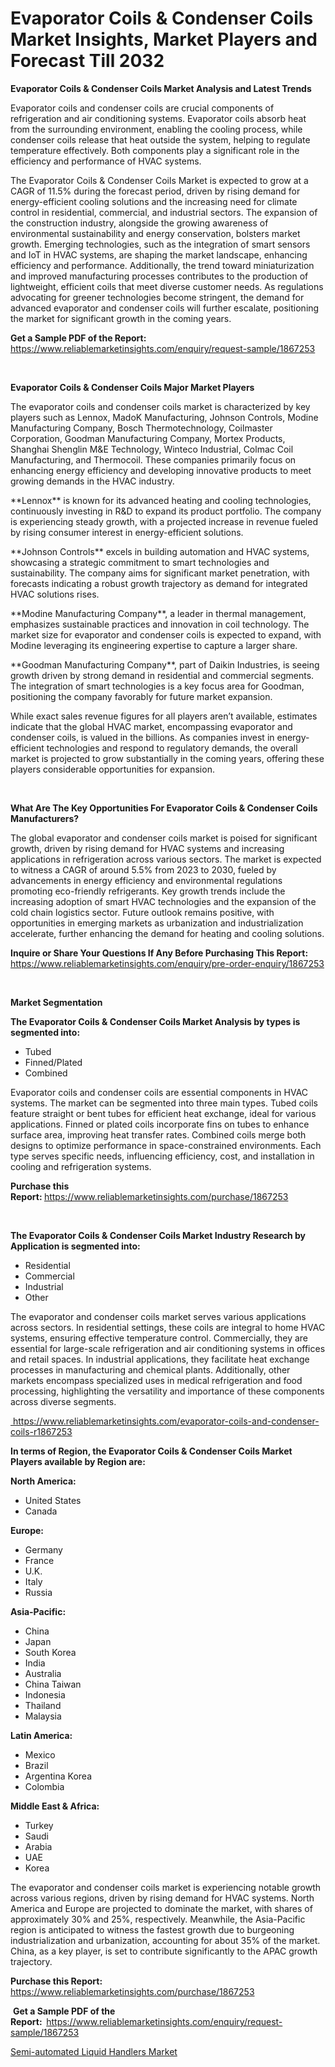 <p><h1>Evaporator Coils & Condenser Coils Market Insights, Market Players and Forecast Till 2032</h1></p><p><strong>Evaporator Coils & Condenser Coils Market Analysis and Latest Trends</strong></p>
<p><p>Evaporator coils and condenser coils are crucial components of refrigeration and air conditioning systems. Evaporator coils absorb heat from the surrounding environment, enabling the cooling process, while condenser coils release that heat outside the system, helping to regulate temperature effectively. Both components play a significant role in the efficiency and performance of HVAC systems.</p><p>The Evaporator Coils & Condenser Coils Market is expected to grow at a CAGR of 11.5% during the forecast period, driven by rising demand for energy-efficient cooling solutions and the increasing need for climate control in residential, commercial, and industrial sectors. The expansion of the construction industry, alongside the growing awareness of environmental sustainability and energy conservation, bolsters market growth. Emerging technologies, such as the integration of smart sensors and IoT in HVAC systems, are shaping the market landscape, enhancing efficiency and performance. Additionally, the trend toward miniaturization and improved manufacturing processes contributes to the production of lightweight, efficient coils that meet diverse customer needs. As regulations advocating for greener technologies become stringent, the demand for advanced evaporator and condenser coils will further escalate, positioning the market for significant growth in the coming years.</p></p>
<p><strong>Get a Sample PDF of the Report:&nbsp;</strong> <a href="https://www.reliablemarketinsights.com/enquiry/request-sample/1867253?utm_campaign=1894&utm_medium=2&utm_source=Github&utm_content=ia&utm_term=12042025&utm_id=evaporator-coils-condenser-coils">https://www.reliablemarketinsights.com/enquiry/request-sample/1867253</a></p>
<p>&nbsp;</p>
<p><strong>Evaporator Coils & Condenser Coils Major Market Players</strong></p>
<p><p>The evaporator coils and condenser coils market is characterized by key players such as Lennox, MadoK Manufacturing, Johnson Controls, Modine Manufacturing Company, Bosch Thermotechnology, Coilmaster Corporation, Goodman Manufacturing Company, Mortex Products, Shanghai Shenglin M&E Technology, Winteco Industrial, Colmac Coil Manufacturing, and Thermocoil. These companies primarily focus on enhancing energy efficiency and developing innovative products to meet growing demands in the HVAC industry.</p><p>**Lennox** is known for its advanced heating and cooling technologies, continuously investing in R&D to expand its product portfolio. The company is experiencing steady growth, with a projected increase in revenue fueled by rising consumer interest in energy-efficient solutions.</p><p>**Johnson Controls** excels in building automation and HVAC systems, showcasing a strategic commitment to smart technologies and sustainability. The company aims for significant market penetration, with forecasts indicating a robust growth trajectory as demand for integrated HVAC solutions rises.</p><p>**Modine Manufacturing Company**, a leader in thermal management, emphasizes sustainable practices and innovation in coil technology. The market size for evaporator and condenser coils is expected to expand, with Modine leveraging its engineering expertise to capture a larger share.</p><p>**Goodman Manufacturing Company**, part of Daikin Industries, is seeing growth driven by strong demand in residential and commercial segments. The integration of smart technologies is a key focus area for Goodman, positioning the company favorably for future market expansion.</p><p>While exact sales revenue figures for all players aren’t available, estimates indicate that the global HVAC market, encompassing evaporator and condenser coils, is valued in the billions. As companies invest in energy-efficient technologies and respond to regulatory demands, the overall market is projected to grow substantially in the coming years, offering these players considerable opportunities for expansion.</p></p>
<p>&nbsp;</p>
<p><strong>What Are The Key Opportunities For Evaporator Coils & Condenser Coils Manufacturers?</strong></p>
<p><p>The global evaporator and condenser coils market is poised for significant growth, driven by rising demand for HVAC systems and increasing applications in refrigeration across various sectors. The market is expected to witness a CAGR of around 5.5% from 2023 to 2030, fueled by advancements in energy efficiency and environmental regulations promoting eco-friendly refrigerants. Key growth trends include the increasing adoption of smart HVAC technologies and the expansion of the cold chain logistics sector. Future outlook remains positive, with opportunities in emerging markets as urbanization and industrialization accelerate, further enhancing the demand for heating and cooling solutions.</p></p>
<p><strong>Inquire or Share Your Questions If Any Before Purchasing This Report:</strong> <a href="https://www.reliablemarketinsights.com/enquiry/pre-order-enquiry/1867253?utm_campaign=1894&utm_medium=2&utm_source=Github&utm_content=ia&utm_term=12042025&utm_id=evaporator-coils-condenser-coils">https://www.reliablemarketinsights.com/enquiry/pre-order-enquiry/1867253</a></p>
<p>&nbsp;</p>
<p><strong>Market Segmentation</strong></p>
<p><strong>The Evaporator Coils & Condenser Coils Market Analysis by types is segmented into:</strong></p>
<p><ul><li>Tubed</li><li>Finned/Plated</li><li>Combined</li></ul></p>
<p><p>Evaporator coils and condenser coils are essential components in HVAC systems. The market can be segmented into three main types. Tubed coils feature straight or bent tubes for efficient heat exchange, ideal for various applications. Finned or plated coils incorporate fins on tubes to enhance surface area, improving heat transfer rates. Combined coils merge both designs to optimize performance in space-constrained environments. Each type serves specific needs, influencing efficiency, cost, and installation in cooling and refrigeration systems.</p></p>
<p><strong>Purchase this Report:&nbsp;</strong><a href="https://www.reliablemarketinsights.com/purchase/1867253?utm_campaign=1894&utm_medium=2&utm_source=Github&utm_content=ia&utm_term=12042025&utm_id=evaporator-coils-condenser-coils">https://www.reliablemarketinsights.com/purchase/1867253</a></p>
<p>&nbsp;</p>
<p><strong>The Evaporator Coils & Condenser Coils Market Industry Research by Application is segmented into:</strong></p>
<p><ul><li>Residential</li><li>Commercial</li><li>Industrial</li><li>Other</li></ul></p>
<p><p>The evaporator and condenser coils market serves various applications across sectors. In residential settings, these coils are integral to home HVAC systems, ensuring effective temperature control. Commercially, they are essential for large-scale refrigeration and air conditioning systems in offices and retail spaces. In industrial applications, they facilitate heat exchange processes in manufacturing and chemical plants. Additionally, other markets encompass specialized uses in medical refrigeration and food processing, highlighting the versatility and importance of these components across diverse segments.</p></p>
<p><a href="https://www.reliablemarketinsights.com/evaporator-coils-and-condenser-coils-r1867253?utm_campaign=1894&utm_medium=2&utm_source=Github&utm_content=ia&utm_term=12042025&utm_id=evaporator-coils-condenser-coils">&nbsp;https://www.reliablemarketinsights.com/evaporator-coils-and-condenser-coils-r1867253</a></p>
<p><strong>In terms of Region, the Evaporator Coils & Condenser Coils Market Players available by Region are:</strong></p>
<p>
    <p> <strong> North America: </strong>
        <ul>
            <li>United States</li>
            <li>Canada</li>
        </ul>
        </p> 
    <p> <strong> Europe: </strong>
        <ul>
            <li>Germany</li>
            <li>France</li>
            <li>U.K.</li>
            <li>Italy</li>
            <li>Russia</li>
        </ul>
        </p> 
    <p> <strong> Asia-Pacific: </strong>
        <ul>
            <li>China</li>
            <li>Japan</li>
            <li>South Korea</li>
            <li>India</li>
            <li>Australia</li>
            <li>China Taiwan</li>
            <li>Indonesia</li>
            <li>Thailand</li>
            <li>Malaysia</li>
        </ul>
        </p> 
    <p> <strong> Latin America: </strong>
        <ul>
            <li>Mexico</li>
            <li>Brazil</li>
            <li>Argentina Korea</li>
            <li>Colombia</li>
        </ul>
        </p> 
    <p> <strong> Middle East & Africa: </strong>
        <ul>
            <li>Turkey</li>
            <li>Saudi</li>
            <li>Arabia</li>
            <li>UAE</li>
            <li>Korea</li>
        </ul>
    </p>
    </p>
<p><p>The evaporator and condenser coils market is experiencing notable growth across various regions, driven by rising demand for HVAC systems. North America and Europe are projected to dominate the market, with shares of approximately 30% and 25%, respectively. Meanwhile, the Asia-Pacific region is anticipated to witness the fastest growth due to burgeoning industrialization and urbanization, accounting for about 35% of the market. China, as a key player, is set to contribute significantly to the APAC growth trajectory.</p></p>
<p><strong>Purchase this Report: </strong><a href="https://www.reliablemarketinsights.com/purchase/1867253?utm_campaign=1894&utm_medium=2&utm_source=Github&utm_content=ia&utm_term=12042025&utm_id=evaporator-coils-condenser-coils">https://www.reliablemarketinsights.com/purchase/1867253</a></p>
<p>&nbsp;<strong>Get a Sample PDF of the Report:&nbsp;&nbsp;</strong><a href="https://www.reliablemarketinsights.com/enquiry/request-sample/1867253?utm_campaign=1894&utm_medium=2&utm_source=Github&utm_content=ia&utm_term=12042025&utm_id=evaporator-coils-condenser-coils">https://www.reliablemarketinsights.com/enquiry/request-sample/1867253</a></p>
<p><strong></strong></p>
<p><p><a href="https://github.com/hgf64gh/Market-Research-Report-List-2/blob/main/semi-automated-liquid-handlers-market.md?utm_campaign=1894&utm_medium=2&utm_source=Github&utm_content=ia&utm_term=12042025&utm_id=evaporator-coils-condenser-coils">Semi-automated Liquid Handlers Market</a></p></p>